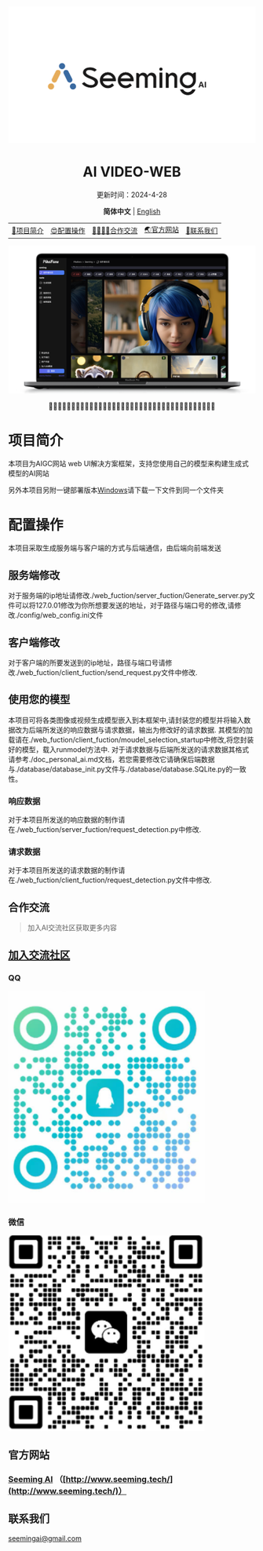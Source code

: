 
<div align="center" style="margin-bottom: 10px;">
<img src="./image/logo.png" alt="logo"/>
  
<h1 align="center">AI VIDEO-WEB</h1>

<div align="center">更新时间：2024-4-28</div>

**简体中文** | [English](#english)

  <table>
    <tbody>
      <tr>
        <td>
         <a href="#项目简介">📝项目简介</a> 
        </td>
        <td> 
         <a href="#配置操作">😍配置操作</a> 
        </td>
        <td> 
         <a href="#合作交流">👨‍👩‍👧‍👦合作交流</a>
        </td>
        <td>
         <a href="http://www.seeming.tech/" target="_blank">🌏官方网站</a>
        </td>        
        <td>
         <a href="#交流">💬联系我们</a>
        </td>
      </tr>
    </tbody>
  </table>

<img src="./image/main.png" alt="logo"/>


🧡💛💚💙💜🤎🖤🧡💛💚💙💜🤎🖤🧡💛💚💙💜🤎🧡💛💚💙💜🤎🖤🧡💛💚💙💜🤎🖤🧡💛💚


<div align="left" style="margin-bottom: 10px;">

# 项目简介
本项目为AIGC网站 web UI解决方案框架，支持您使用自己的模型来构建生成式模型的AI网站 

另外本项目另附一键部署版本[Windows](https://pan.quark.cn/s/d416f02c7aef)请下载一下文件到同一个文件夹

# 配置操作

本项目采取生成服务端与客户端的方式与后端通信，由后端向前端发送


## 服务端修改
对于服务端的ip地址请修改./web_fuction/server_fuction/Generate_server.py文件可以将127.0.01修改为你所想要发送的地址，对于路径与端口号的修改,请修改./config/web_config.ini文件
## 客户端修改
对于客户端的所要发送到的ip地址，路径与端口号请修改./web_fuction/client_fuction/send_request.py文件中修改.
## 使用您的模型
本项目可将各类图像或视频生成模型嵌入到本框架中,请封装您的模型并将输入数据改为后端所发送的响应数据与请求数据，输出为修改好的请求数据.
其模型的加载请在./web_fuction/client_fuction/moudel_selection_startup中修改,将您封装好的模型，载入runmodel方法中.
对于请求数据与后端所发送的请求数据其格式请参考./doc_personal_ai.md文档，若您需要修改它请确保后端数据与./database/database_init.py文件与./database/database.SQLite.py的一致性。


### 响应数据
对于本项目所发送的响应数据的制作请在./web_fuction/server_fuction/request_detection.py中修改.
### 请求数据
对于本项目所发送的请求数据的制作请在./web_fuction/client_fuction/request_detection.py文件中修改.




## 合作交流

> 加入AI交流社区获取更多内容

## [加入交流社区](https://qm.qq.com/q/f8bTW53g8S)
### QQ
<img src="./image/11.png" width="400px" alt="QQ" style="display: inline-block" />

### 微信
<img src="./image/weixin.png" width="400px" alt="QQ" style="display: inline-block" />

## 官方网站
### [Seeming AI](http://www.seeming.tech/) （[http://www.seeming.tech/](http://www.seeming.tech/)）
## 联系我们
seemingai@gmail.com